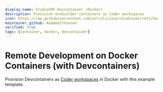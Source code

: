 ```yaml
---
display_name: StudioCMS Devcontainer (Docker)
description: Provision envbuilder containers as Coder workspaces
icon: https://raw.githubusercontent.com/astrolicious/studiocms/refs/heads/main/www/assets/logo-light.svg
maintainer_github: Adammatthiesen
verified: true
tags: [container, docker, devcontainer]
---
```


# Remote Development on Docker Containers (with Devcontainers)

Provision Devcontainers as [Coder workspaces](https://coder.com/docs/workspaces) in Docker with this example template.

